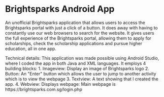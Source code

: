 <h1>Brightsparks Android App</h1>
<p>An unofficial Brightsparks application that allows users to access the Brightsparks portal with just a click of a button. It does away with having to constantly use our web browsers to search for the website. It gives users the full experience of the Brightsparks portal, allowing them to apply for scholarships, check the scholarship applications and pursue higher education, all in one app.</p>
<p>Technical details: This application was made possible using Android Studio, where I coded the app in both Java and XML languages. It employs 4 building blocks: 1. Imageview: Display an image of Brightsparks logo 2. Button: An "Enter" button which allows the user to jump to another activity which is to view the webpage 3. Textview: A text showing that I created the app. 4. Webview: Displays webpage: Main webpage is https://brightsparks.com.sg/login.php</p>
